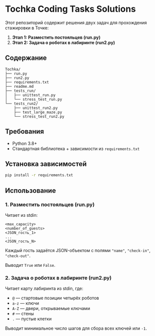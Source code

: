 # Tochka Coding Tasks Solutions

Этот репозиторий содержит решения двух задач для прохождения стажировки в Точке:

1. **Этап 1: Разместить постояльцев (run.py)**
2. **Этап 2: Задача о роботах в лабиринте (run2.py)**

## Содержание

```
Tochka/
├── run.py               
├── run2.py              
├── requirements.txt    
├── readme.md          
├── tests_run/       
│   ├── unittest_run.py
│   └── stress_test_run.py
└── tests_run2/      
    ├── unittest_run2.py
    ├── test_large_maze.py
    └── stress_test_run2.py
```

## Требования

- Python 3.8+
- Стандартная библиотека + зависимости из `requirements.txt`

## Установка зависимостей

```bash
pip install -r requirements.txt
```

## Использование
### 1. Разместить постояльцев (run.py)

Читает из stdin:
```
<max_capacity>
<number_of_guests>
<JSON_гость_1>
...
<JSON_гость_N>
```
Каждый гость задаётся JSON-объектом с полями `"name"`, `"check-in"`, `"check-out"`.

Выводит `True` или `False`.

### 2. Задача о роботах в лабиринте (run2.py)

Читает карту лабиринта из stdin, где:
- `@` — стартовые позиции четырёх роботов
- `a-z` — ключи
- `A-Z` — двери, открываемые ключами
- `#` — стены
- `.` — пустые клетки

Выводит минимальное число шагов для сбора всех ключей или `-1`.

